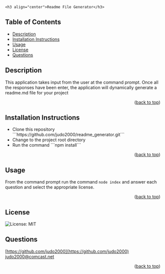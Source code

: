 <div id="top"></div>

    <h3 align="center">Readme File Generator</h3>

  ## Table of Contents
  * [Description](#description)
  * [Installation Instructions](#installation-instructions)
  * [Usage](#usage)
  * [License](#license)
  * [Questions](#questions)
  
  
  ## Description
  <p>This application takes input from the user at the command prompt.  Once all the responses have been enter, the application will dynamically generate a readme.md file for your project</p>

  <p align="right">(<a href="#top">back to top</a>)</p>

  ## Installation Instructions
  <ul><li>Clone this repository ```https://github.com/judo2000/readme_generator.git```</li><li>Change to the project root directory</li><li>Run the command ```npm install```</li></ul>

  <p align="right">(<a href="#top">back to top</a>)</p>
  
  ## Usage

  From the command prompt run the command ```node index``` and answer each question and select the appropriate license.

  <p align="right">(<a href="#top">back to top</a>)</p>

  ## License
  ![License: MIT](https://img.shields.io/badge/license-MIT-blue.svg)
    
  ## Questions

  [https://github.com/judo2000](https://github.com/judo2000)
  [judo2000@comcast.net](judo2000@comcast.net)

  <p align="right">(<a href="#top">back to top</a>)</p>